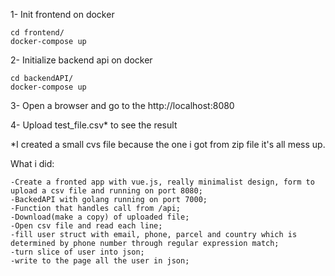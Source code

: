 1- Init frontend on docker
 
	cd frontend/
	docker-compose up

2- Initialize backend api on docker

	cd backendAPI/
	docker-compose up

3- Open a browser and go to the http://localhost:8080

4- Upload test_file.csv* to see the result 


*I created a small cvs file because the one i got from zip file it's all mess up.



What i did:

	-Create a fronted app with vue.js, really minimalist design, form to upload a csv file and running on port 8080;	
	-BackedAPI with golang running on port 7000;
	-Function that handles call from /api;
	-Download(make a copy) of uploaded file;
	-Open csv file and read each line;
	-fill user struct with email, phone, parcel and country which is determined by phone number through regular expression match;
	-turn slice of user into json;
	-write to the page all the user in json;
	
	 
	

